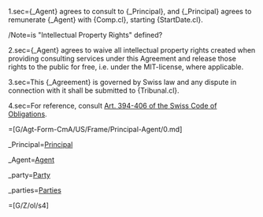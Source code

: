 1.sec={_Agent} agrees to consult to {_Principal}, and {_Principal} agrees to remunerate {_Agent} with {Comp.cl}, starting {StartDate.cl}.

/Note=is "Intellectual Property Rights" defined?

2.sec={_Agent} agrees to waive all intellectual property rights created when providing consulting services under this Agreement and release those rights to the public for free, i.e. under the MIT-license, where applicable.

3.sec=This {_Agreement} is governed by Swiss law and any dispute in connection with it shall be submitted to {Tribunal.cl}.

4.sec=For reference, consult <a href="https://www.admin.ch/opc/en/classified-compilation/19110009/index.html#id-ni16-ni40">Art. 394-406 of the Swiss Code of Obligations</a>.

=[G/Agt-Form-CmA/US/Frame/Principal-Agent/0.md]

_Principal=<a href=#Principal.Handle class="definedterm">Principal</a>

_Agent=<a href=#Agent.Handle class="definedterm">Agent</a>

_party=<a href=#Among.Def.sec class="definedterm">Party</a>

_parties=<a href=#Among.Def.sec class="definedterm">Parties</a>

=[G/Z/ol/s4]